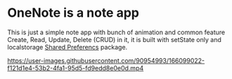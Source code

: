 # OneNote is a note app

This is just a simple note app with bunch of animation and common feature Create, Read, Update, Delete (CRUD) in it, it is built with setState only and localstorage [Shared Preferencs](https://pub.dev/packages/shared_preferences) package. 




https://user-images.githubusercontent.com/90954993/166099022-f121d1e4-53b2-4fa1-95d5-fd9edd8e0e0d.mp4




